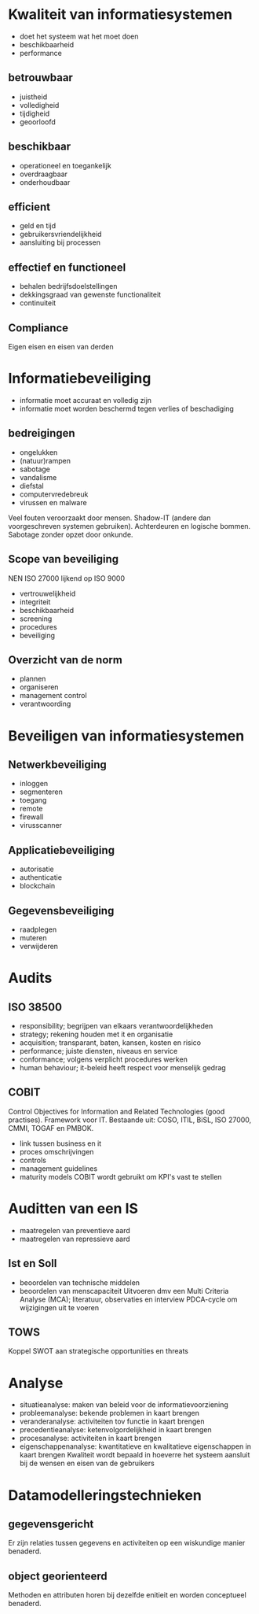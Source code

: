 # Kwaliteit van informatiesystemen
* doet het systeem wat het moet doen
* beschikbaarheid
* performance

## betrouwbaar
* juistheid
* volledigheid
* tijdigheid
* geoorloofd

## beschikbaar
* operationeel en toegankelijk
* overdraagbaar
* onderhoudbaar

## efficient
* geld en tijd
* gebruikersvriendelijkheid
* aansluiting bij processen

## effectief en functioneel
* behalen bedrijfsdoelstellingen
* dekkingsgraad van gewenste functionaliteit
* continuiteit

## Compliance
Eigen eisen en eisen van derden

# Informatiebeveiliging
* informatie moet accuraat en volledig zijn
* informatie moet worden beschermd tegen verlies of beschadiging

## bedreigingen
* ongelukken
* (natuur)rampen
* sabotage
* vandalisme
* diefstal
* computervredebreuk
* virussen en malware

Veel fouten veroorzaakt door mensen. Shadow-IT (andere dan voorgeschreven systemen gebruiken). Achterdeuren en logische bommen. 
Sabotage zonder opzet door onkunde.

## Scope van beveiliging
NEN ISO 27000 lijkend op ISO 9000
* vertrouwelijkheid
* integriteit
* beschikbaarheid
* screening
* procedures
* beveiliging

## Overzicht van de norm
* plannen
* organiseren
* management control
* verantwoording

# Beveiligen van informatiesystemen
## Netwerkbeveiliging
* inloggen
* segmenteren
* toegang
* remote
* firewall
* virusscanner

## Applicatiebeveiliging
* autorisatie
* authenticatie
* blockchain

## Gegevensbeveiliging
* raadplegen
* muteren
* verwijderen

# Audits
## ISO 38500
* responsibility;  begrijpen van elkaars verantwoordelijkheden
* strategy; rekening houden met it en organisatie
* acquisition; transparant, baten, kansen, kosten en risico
* performance; juiste diensten, niveaus en service
* conformance; volgens verplicht procedures werken
* human behaviour; it-beleid heeft respect voor menselijk gedrag

## COBIT
Control Objectives for Information and Related Technologies (good practises). Framework voor IT. Bestaande uit: COSO, ITIL, BiSL, ISO 27000, CMMI, TOGAF en PMBOK.
* link tussen business en it
* proces omschrijvingen
* controls
* management guidelines
* maturity models
COBIT wordt gebruikt om KPI's vast te stellen

# Auditten van een IS
* maatregelen van preventieve aard
* maatregelen van repressieve aard

## Ist en Soll
* beoordelen van technische middelen
* beoordelen van menscapaciteit
Uitvoeren dmv een Multi Criteria Analyse (MCA); literatuur, observaties en interview
PDCA-cycle om wijzigingen uit te voeren

## TOWS
Koppel SWOT aan strategische opportunities en threats

# Analyse
* situatieanalyse: maken van beleid voor de informatievoorziening
* probleemanalyse: bekende problemen in kaart brengen
* veranderanalyse: activiteiten tov functie in kaart brengen
* precedentieanalyse: ketenvolgordelijkheid in kaart brengen
* procesanalyse: activiteiten in kaart brengen
* eigenschappenanalyse: kwantitatieve en kwalitatieve eigenschappen in kaart brengen
Kwaliteit wordt bepaald in hoeverre het systeem aansluit bij de wensen en eisen van de gebruikers

# Datamodelleringstechnieken
## gegevensgericht
Er zijn relaties tussen gegevens en activiteiten op een wiskundige manier benaderd.

## object georienteerd
Methoden en attributen horen bij dezelfde enitieit en worden conceptueel benaderd.
